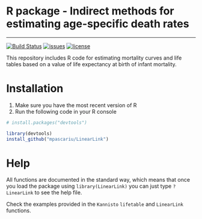 # R package - Indirect methods for estimating age-specific death rates
-----------------------------------
[![Build Status](https://travis-ci.org/mpascariu/MortalityEstimate.svg?branch=master)](https://travis-ci.org/mpascariu/MortalityEstimate)
[![issues](https://img.shields.io/github/issues-raw/mpascariu/MortalityEstimate.svg)]()
[![license](https://img.shields.io/github/license/mpascariu/MortalityEstimate.svg)]()

This repository includes R code for estimating mortality curves and life tables
based on a value of life expectancy at birth of infant mortality. 


Installation
============

1. Make sure you have the most recent version of R
2. Run the following code in your R console 

```r
# install.packages("devtools")

library(devtools)
install_github("mpascariu/LinearLink")
```

Help
===============
All functions are documented in the standard way, which means that 
once you load the package using ```library(LinearLink)```
you can just type ```?LinearLink``` to see the help file. 

Check the examples provided in the `Kannisto` 
`lifetable` and `LinearLink` functions.

